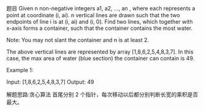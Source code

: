题目
Given n non-negative integers a1, a2, ..., an , where each represents a point at coordinate (i, ai). n vertical lines are drawn such that the two endpoints of line i is at (i, ai) and (i, 0). Find two lines, which together with x-axis forms a container, such that the container contains the most water.

Note: You may not slant the container and n is at least 2.



The above vertical lines are represented by array [1,8,6,2,5,4,8,3,7]. In this case, the max area of water (blue section) the container can contain is 49.

Example 1:

Input: [1,8,6,2,5,4,8,3,7]
Output: 49

解题思路:贪心算法
首尾分别 2 个指针，每次移动以后都分别判断长宽的乘积是否最大。
